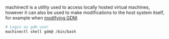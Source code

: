 machinectl is a utility used to access locally hosted virtual machines, however it can also be used to make modifications to the host system itself, for example when [modifying GDM](https://www.reddit.com/r/Fedora/comments/vqwype/machinectl_a_simpler_way_to_modify_gdm/).

```sh
# Login as gdm user
machinectl shell gdm@ /bin/bash
```
